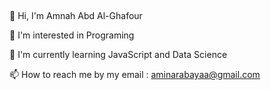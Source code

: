 ## 
👋 Hi, I'm Amnah Abd Al-Ghafour 

👀 I'm interested in Programing  

🌱 I'm currently learning JavaScript and Data Science 

📫 How to reach me by my email : 
aminarabayaa@gmail.com 

<!--
**thawra332/thawra332** is a ✨ _special_ ✨ repository because its `README.md` (this file) appears on your GitHub profile.

Here are some ideas to get you started:

- 🔭 I’m currently working on ...
- 🌱 I’m currently learning ...
- 👯 I’m looking to collaborate on ...
- 🤔 I’m looking for help with ...
- 💬 Ask me about ...
- 📫 How to reach me: ...
- 😄 Pronouns: ...
- ⚡ Fun fact: ...
-->
